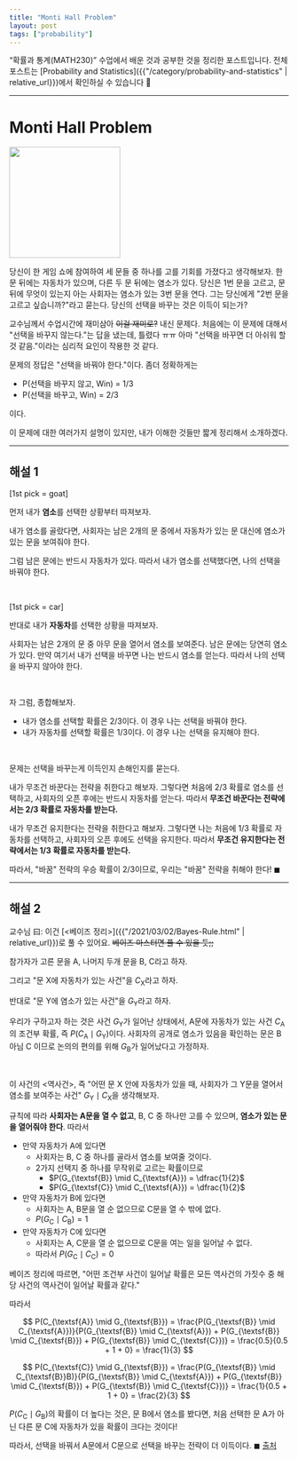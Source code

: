 ```yaml
---
title: "Monti Hall Problem"
layout: post
tags: ["probability"]
---
```

“확률과 통계(MATH230)” 수업에서 배운 것과 공부한 것을 정리한 포스트입니다. 전체 포스트는 [Probability and Statistics]({{"/category/probability-and-statistics" | relative_url}})에서 확인하실 수 있습니다 🎲

<hr/>

# Monti Hall Problem

<div class="statement" markdown="1">

<div class="img-wrapper">
<img src= "https://upload.wikimedia.org/wikipedia/commons/thumb/3/3f/Monty_open_door.svg/440px-Monty_open_door.svg.png" style="width:200px;">
</div>

당신이 한 게임 쇼에 참여하여 세 문들 중 하나를 고를 기회를 가졌다고 생각해보자. 한 문 뒤에는 자동차가 있으며, 다른 두 문 뒤에는 염소가 있다. 당신은 1번 문을 고르고, 문 뒤에 무엇이 있는지 아는 사회자는 염소가 있는 3번 문을 연다. 그는 당신에게 "2번 문을 고르고 싶습니까?"라고 묻는다. 당신의 선택을 바꾸는 것은 이득이 되는가?

</div>


교수님께서 수업시간에 재미삼아 ~~이걸 재미로?~~ 내신 문제다. 처음에는 이 문제에 대해서 "선택을 바꾸지 않는다."는 답을 냈는데, 틀렸다 ㅠㅠ 아마 "선택을 바꾸면 더 아쉬워 할 것 같음."이라는 심리적 요인이 작용한 것 같다.

문제의 정답은 "선택을 바꿔야 한다."이다. 좀더 정확하게는 

- P(선택을 바꾸지 않고, Win) = 1/3
- P(선택을 바꾸고, Win) = 2/3

이다.

이 문제에 대한 여러가지 설명이 있지만, 내가 이해한 것들만 짧게 정리해서 소개하겠다.

<hr/>

## 해설 1

[1st pick = goat]

먼저 내가 **염소**를 선택한 상황부터 따져보자.

내가 염소를 골랐다면, 사회자는 남은 2개의 문 중에서 자동차가 있는 문 대신에 염소가 있는 문을 보여줘야 한다.

그럼 남은 문에는 반드시 자동차가 있다. 따라서 내가 염소를 선택했다면, 나의 선택을 바꿔야 한다.

<br/>

[1st pick = car]

반대로 내가 **자동차**를 선택한 상황을 따져보자. 

사회자는 남은 2개의 문 중 아무 문을 열어서 염소를 보여준다. 남은 문에는 당연히 염소가 있다. 만약 여기서 내가 선택을 바꾸면 나는 반드시 염소를 얻는다. 따라서 나의 선택을 바꾸지 않아야 한다.

<br/>

자 그럼, 종합해보자.

- 내가 염소를 선택할 확률은 2/3이다. 이 경우 나는 선택을 바꿔야 한다.
- 내가 자동차를 선택할 확률은 1/3이다. 이 경우 나는 선택을 유지해야 한다.

<br/>

문제는 선택을 바꾸는게 이득인지 손해인지를 묻는다.

내가 무조건 바꾼다는 전략을 취한다고 해보자. 그렇다면 처음에 2/3 확률로 염소를 선택하고, 사회자의 오픈 후에는 반드시 자동차를 얻는다. 따라서 **무조건 바꾼다는 전략에서는 2/3 확률로 자동차를 받는다.**

내가 무조건 유지한다는 전략을 취한다고 해보자. 그렇다면 나는 처음에 1/3 확률로 자동차를 선택하고, 사회자의 오픈 후에도 선택을 유지한다. 따라서 **무조건 유지한다는 전략에서는 1/3 확률로 자동차를 받는다.**

따라서, "바꿈" 전략의 우승 확률이 2/3이므로, 우리는 "바꿈" 전략을 취해야 한다! $\blacksquare$


<hr/>

## 해설 2

교수님 曰: 이건 [\<베이즈 정리\>]({{"/2021/03/02/Bayes-Rule.html" | relative_url}})로 풀 수 있어요. ~~베이즈 마스터면 풀 수 있을 듯;;~~

참가자가 고른 문을 $\textsf{A}$, 나머지 두개 문을 $\textsf{B}$, $\textsf{C}$라고 하자.

그리고 "문 $\textsf{X}$에 자동차가 있는 사건"을 $C_{\textsf{X}}$라고 하자.

반대로 "문 $\textsf{Y}$에 염소가 있는 사건"을 $G_{\textsf{Y}}$라고 하자.

우리가 구하고자 하는 것은 사건 $G_{\textsf{Y}}$가 일어난 상태에서, $\textsf{A}$문에 자동차가 있는 사건 $C_{\textsf{A}}$의 조건부 확률, 즉 $P(C_{\textsf{A}} \mid G_{\textsf{Y}})$이다. 사회자의 공개로 염소가 있음을 확인하는 문은 $\textsf{B}$ 아님 $\textsf{C}$ 이므로 논의의 편의를 위해 $G_{\textsf{B}}$가 일어났다고 가정하자.

<br/>

이 사건의 \<역사건\>, 즉 "어떤 문 $\textsf{X}$ 안에 자동차가 있을 때, 사회자가 그 $\textsf{Y}$문을 열어서 염소를 보여주는 사건" $G_{\textsf{Y}} \mid C_{\textsf{X}}$을 생각해보자. 

규칙에 따라 **사회자는 $\textsf{A}$문을 열 수 없고**, $\textsf{B}$, $\textsf{C}$ 중 하나만 고를 수 있으며, **염소가 있는 문을 열어줘야 한다**. 따라서 

- 만약 자동차가 $\textsf{A}$에 있다면
  - 사회자는 $\textsf{B}$, $\textsf{C}$ 중 하나를 골라서 염소를 보여줄 것이다. 
  - 2가지 선택지 중 하나를 무작위로 고르는 확률이므로 
    - $P(G_{\textsf{B}} \mid C_{\textsf{A}}) = \dfrac{1}{2}$
    - $P(G_{\textsf{C}} \mid C_{\textsf{A}}) = \dfrac{1}{2}$
- 만약 자동차가 $\textsf{B}$에 있다면
  - 사회자는 $\textsf{A}$, $\textsf{B}$문을 열 순 없으므로 $\textsf{C}$문을 열 수 밖에 없다. 
  - $P(G_{\textsf{C}} \mid C_{\textsf{B}}) = 1$
- 만약 자동차가 $\textsf{C}$에 있다면
  - 사회자는 $\textsf{A}$, $\textsf{C}$문을 열 순 없으므로 $\textsf{C}$문을 여는 일을 일어날 수 없다.
  - 따라서 $P(G_{\textsf{C}} \mid C_{\textsf{C}}) = 0$

베이즈 정리에 따르면, "어떤 조건부 사건이 일어날 확률은 모든 역사건의 가짓수 중 해당 사건의 역사건이 일어날 확률과 같다."

따라서

$$
P(C_{\textsf{A}} \mid G_{\textsf{B}}) = \frac{P(G_{\textsf{B}} \mid C_{\textsf{A}})}{P(G_{\textsf{B}} \mid C_{\textsf{A}}) + P(G_{\textsf{B}} \mid C_{\textsf{B}}) + P(G_{\textsf{B}} \mid C_{\textsf{C}})} = \frac{0.5}{0.5 + 1 + 0} = \frac{1}{3}
$$

$$
P(C_{\textsf{C}} \mid G_{\textsf{B}}) = \frac{P(G_{\textsf{B}} \mid C_{\textsf{B}}B)}{P(G_{\textsf{B}} \mid C_{\textsf{A}}) + P(G_{\textsf{B}} \mid C_{\textsf{B}}) + P(G_{\textsf{B}} \mid C_{\textsf{C}})} = \frac{1}{0.5 + 1 + 0} = \frac{2}{3}
$$

$P(C_{\textsf{C}} \mid G_{\textsf{B}})$의 확률이 더 높다는 것은, 문 $\textsf{B}$에서 염소를 봤다면, 처음 선택한 문 $\textsf{A}$가 아닌 다른 문 $\textsf{C}$에 자동차가 있을 확률이 크다는 것이다!

따라서, 선택을 바꿔서 $\textsf{A}$문에서 $\textsf{C}$문으로 선택을 바꾸는 전략이 더 이득이다. $\blacksquare$ [출처](https://namu.wiki/w/%EB%AA%AC%ED%8B%B0%20%ED%99%80%20%EB%AC%B8%EC%A0%9C#s-3.3)